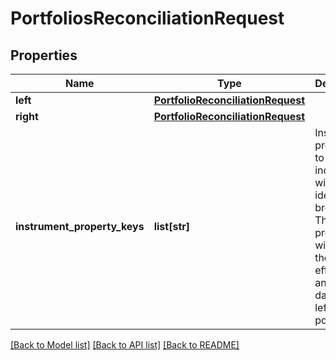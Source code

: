 # PortfoliosReconciliationRequest

## Properties
Name | Type | Description | Notes
------------ | ------------- | ------------- | -------------
**left** | [**PortfolioReconciliationRequest**](PortfolioReconciliationRequest.md) |  | 
**right** | [**PortfolioReconciliationRequest**](PortfolioReconciliationRequest.md) |  | 
**instrument_property_keys** | **list[str]** | Instrument properties to be included with any identified breaks. These properties will be in the effective and AsAt dates of the left portfolio | 

[[Back to Model list]](../README.md#documentation-for-models) [[Back to API list]](../README.md#documentation-for-api-endpoints) [[Back to README]](../README.md)


